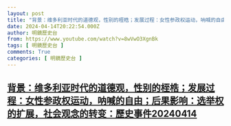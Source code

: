```yaml
---
layout: post
title: "背景：维多利亚时代的道德观，性别的桎梏；发展过程：女性参政权运动，呐喊的自由；后果影响：选举权的扩展，社会观念的转变：歷史事件20240414"
date: 2024-04-14T20:22:54.000Z
author: 明鏡歷史台
from: https://www.youtube.com/watch?v=8wVwO3XgnBk
tags: [ 明鏡歷史台 ]
comments: True
categories: [ 明鏡歷史台 ]
---
```

<!--1713126174000-->
[背景：维多利亚时代的道德观，性别的桎梏；发展过程：女性参政权运动，呐喊的自由；后果影响：选举权的扩展，社会观念的转变：歷史事件20240414](https://www.youtube.com/watch?v=8wVwO3XgnBk)
------

<div>

</div>
